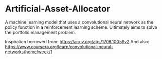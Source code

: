 # Artificial-Asset-Allocator
A machine learning model that uses a convolutional neural network as the policy function in a reinforcement learning scheme. Ultimately aims to solve the portfolio management problem.


Inspiration borrowed from: https://arxiv.org/abs/1706.10059v2
And also: https://www.coursera.org/learn/convolutional-neural-networks/home/week/1
